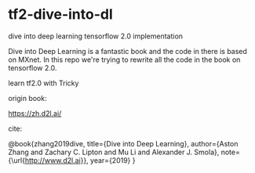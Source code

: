 # tf2-dive-into-dl
dive into deep learning tensorflow 2.0 implementation

Dive into Deep Learning is a fantastic book and the code in there is based on MXnet.
In this repo we're trying to rewrite all the code in the book on tensorflow 2.0.

learn tf2.0 with Tricky



origin book:

https://zh.d2l.ai/

cite:

@book{zhang2019dive,
    title={Dive into Deep Learning},
    author={Aston Zhang and Zachary C. Lipton and Mu Li and Alexander J. Smola},
    note={\url{http://www.d2l.ai}},
    year={2019}
}
